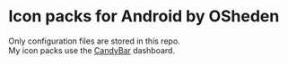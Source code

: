 # Icon packs for Android by OSheden

Only configuration files are stored in this repo.  
My icon packs use the [CandyBar](https://github.com/zixpo/candybar-sampl) dashboard.
